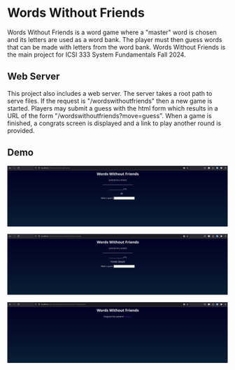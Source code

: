 # Words Without Friends

Words Without Friends is a word game where a "master" word is chosen and its letters are used as a word bank. The player must then guess words that can be made with letters from the word bank. Words Without Friends is the main project for ICSI 333 System Fundamentals Fall 2024.

## Web Server

This project also includes a web server. The server takes a root path to serve files. If the request is "/wordswithoutfriends" then a new game is started. Players may submit a guess with the html form which results in a URL of the form "/wordswithoutfriends?move=guess". When a game is finished, a congrats screen is displayed and a link to play another round is provided.

## Demo

![A new game of Words Without Friends.](images/new_game.png)

![An in progress game of Words Without Friends.](images/in_progress.png)

![A completed game of Words Without Friends.](images/complete.png)

